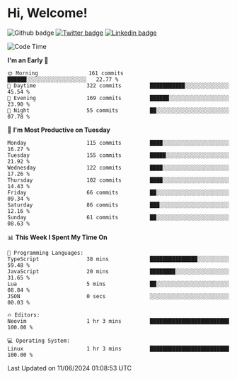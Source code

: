   # Hi, Welcome!
  ![Github badge](https://img.shields.io/github/followers/kraken-afk.svg?style=social&label=Follow&maxAge=2592000)
  [![Twitter badge](https://img.shields.io/badge/-Twitter-00acee?style=flat-square&logo=Twitter&logoColor=white)](https://twitter.com/trshppl)
  [![Linkedin badge](https://img.shields.io/badge/LinkedIn-0077B5?style=flat-square&logo=linkedin&logoColor=white)](https://www.linkedin.com/in/noveanrer)
<!--START_SECTION:waka-->
![Code Time](http://img.shields.io/badge/Code%20Time-228%20hrs%2034%20mins-blue)

**I'm an Early 🐤** 

```text
🌞 Morning                161 commits         ██████░░░░░░░░░░░░░░░░░░░   22.77 % 
🌆 Daytime                322 commits         ███████████░░░░░░░░░░░░░░   45.54 % 
🌃 Evening                169 commits         ██████░░░░░░░░░░░░░░░░░░░   23.90 % 
🌙 Night                  55 commits          ██░░░░░░░░░░░░░░░░░░░░░░░   07.78 % 
```
📅 **I'm Most Productive on Tuesday** 

```text
Monday                   115 commits         ████░░░░░░░░░░░░░░░░░░░░░   16.27 % 
Tuesday                  155 commits         █████░░░░░░░░░░░░░░░░░░░░   21.92 % 
Wednesday                122 commits         ████░░░░░░░░░░░░░░░░░░░░░   17.26 % 
Thursday                 102 commits         ████░░░░░░░░░░░░░░░░░░░░░   14.43 % 
Friday                   66 commits          ██░░░░░░░░░░░░░░░░░░░░░░░   09.34 % 
Saturday                 86 commits          ███░░░░░░░░░░░░░░░░░░░░░░   12.16 % 
Sunday                   61 commits          ██░░░░░░░░░░░░░░░░░░░░░░░   08.63 % 
```


📊 **This Week I Spent My Time On** 

```text
💬 Programming Languages: 
TypeScript               38 mins             ███████████████░░░░░░░░░░   59.48 % 
JavaScript               20 mins             ████████░░░░░░░░░░░░░░░░░   31.65 % 
Lua                      5 mins              ██░░░░░░░░░░░░░░░░░░░░░░░   08.84 % 
JSON                     0 secs              ░░░░░░░░░░░░░░░░░░░░░░░░░   00.03 % 

🔥 Editors: 
Neovim                   1 hr 3 mins         █████████████████████████   100.00 % 

💻 Operating System: 
Linux                    1 hr 3 mins         █████████████████████████   100.00 % 
```


 Last Updated on 11/06/2024 01:08:53 UTC
<!--END_SECTION:waka-->